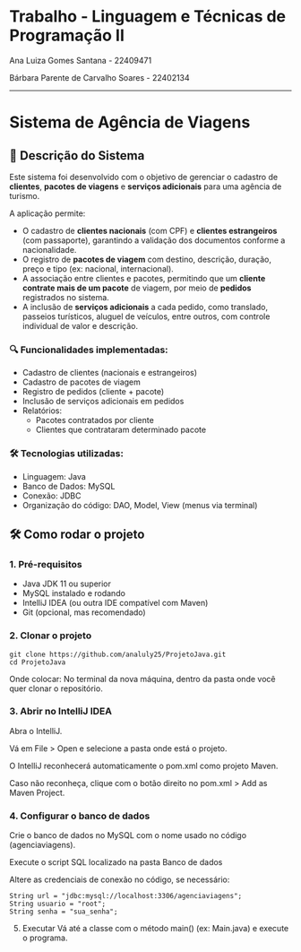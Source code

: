 # Trabalho - Linguagem e Técnicas de Programação II

Ana Luiza Gomes Santana - 22409471

Bárbara Parente de Carvalho Soares - 22402134


-----------------------------------------------------------------------------------------------------------------------------------

# Sistema de Agência de Viagens 

## 📄 Descrição do Sistema

Este sistema foi desenvolvido com o objetivo de gerenciar o cadastro de **clientes**, **pacotes de viagens** e **serviços adicionais** para uma agência de turismo.  

A aplicação permite:
- O cadastro de **clientes nacionais** (com CPF) e **clientes estrangeiros** (com passaporte), garantindo a validação dos documentos conforme a nacionalidade.
- O registro de **pacotes de viagem** com destino, descrição, duração, preço e tipo (ex: nacional, internacional).
- A associação entre clientes e pacotes, permitindo que um **cliente contrate mais de um pacote** de viagem, por meio de **pedidos** registrados no sistema.
- A inclusão de **serviços adicionais** a cada pedido, como translado, passeios turísticos, aluguel de veículos, entre outros, com controle individual de valor e descrição.

### 🔍 Funcionalidades implementadas:
- Cadastro de clientes (nacionais e estrangeiros)
- Cadastro de pacotes de viagem
- Registro de pedidos (cliente + pacote)
- Inclusão de serviços adicionais em pedidos
- Relatórios:
  - Pacotes contratados por cliente
  - Clientes que contrataram determinado pacote

### 🛠️ Tecnologias utilizadas:
- Linguagem: Java
- Banco de Dados: MySQL
- Conexão: JDBC
- Organização do código: DAO, Model, View (menus via terminal)

## 🛠️ Como rodar o projeto

### 1. Pré-requisitos

- Java JDK 11 ou superior
- MySQL instalado e rodando
- IntelliJ IDEA (ou outra IDE compatível com Maven)
- Git (opcional, mas recomendado)

### 2. Clonar o projeto
```
git clone https://github.com/analuly25/ProjetoJava.git
cd ProjetoJava 
```
Onde colocar: No terminal da nova máquina, dentro da pasta onde você quer clonar o repositório.

### 3. Abrir no IntelliJ IDEA
Abra o IntelliJ.

Vá em File > Open e selecione a pasta onde está o projeto.

O IntelliJ reconhecerá automaticamente o pom.xml como projeto Maven.

Caso não reconheça, clique com o botão direito no pom.xml > Add as Maven Project.

### 4. Configurar o banco de dados
Crie o banco de dados no MySQL com o nome usado no código (agenciaviagens).

Execute o script SQL localizado na pasta Banco de dados

Altere as credenciais de conexão no código, se necessário:

```
String url = "jdbc:mysql://localhost:3306/agenciaviagens";
String usuario = "root";
String senha = "sua_senha";
```
5. Executar
Vá até a classe com o método main() (ex: Main.java) e execute o programa.


